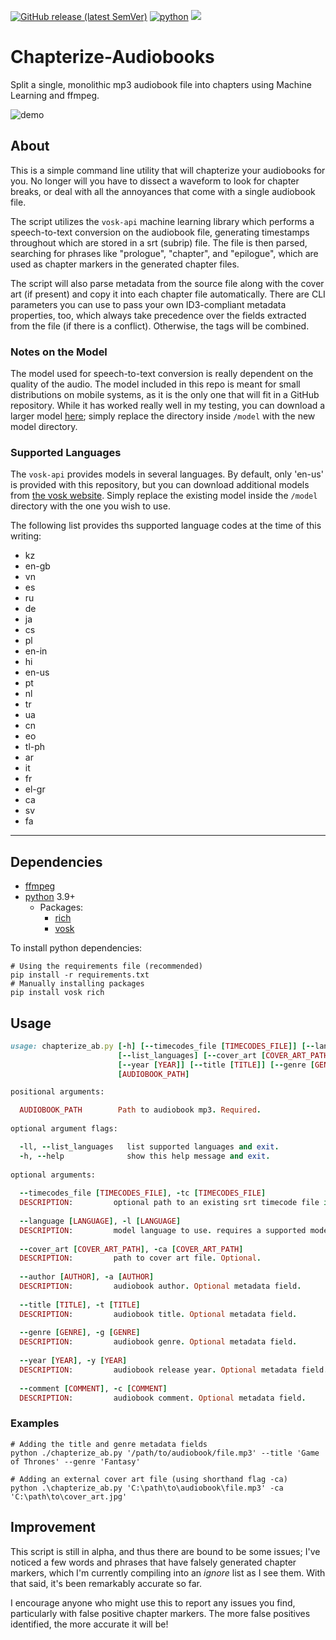 <a href="https://github.com/patrickenfuego/Chapterize-Audiobooks"><img alt="GitHub release (latest SemVer)" src="https://img.shields.io/github/v/release/patrickenfuego/Chapterize-Audiobooks"><a/>
<a href="https://github.com/patrickenfuego/Chapterize-Audiobooks"><img alt="python" src="https://img.shields.io/badge/python-v3.9%2B-blue"><a/>
<a href="https://github.com/patrickenfuego/Chapterize-Audiobooks"><img src="https://img.shields.io/badge/platform-win | linux | mac-eeeeee"><a/>

# Chapterize-Audiobooks

Split a single, monolithic mp3 audiobook file into chapters using Machine Learning and ffmpeg.

![demo](https://user-images.githubusercontent.com/47511320/196007691-a488f5a5-2cd8-4058-a582-cf633c537d4f.gif)

## About

This is a simple command line utility that will chapterize your audiobooks for you. No longer will you have to
dissect a waveform to look for chapter breaks, or deal with all the annoyances that come with a single audiobook
file.

The script utilizes the `vosk-api` machine learning library which performs a speech-to-text conversion on the
audiobook file, generating timestamps throughout which are stored in a srt (subrip) file. The file is then parsed,
searching for phrases like "prologue", "chapter", and "epilogue", which are used as chapter markers in the generated
chapter files.

The script will also parse metadata from the source file along with the cover art (if present) and copy it into each
chapter file automatically. There are CLI parameters you can use to pass your own ID3-compliant metadata properties, too,
which always take precedence over the fields extracted from the file (if there is a conflict). Otherwise, the tags will
be combined.

### Notes on the Model

The model used for speech-to-text conversion is really dependent on the quality of the audio. The model included in this
repo is meant for small distributions on mobile systems, as it is the only one that will fit in a GitHub repository. While it has worked really well in my testing, you can download a larger model [here](https://alphacephei.com/vosk/models); simply replace the directory inside `/model` with the new model directory.

### Supported Languages

The `vosk-api` provides models in several languages. By default, only 'en-us' is provided with this repository, but you can download additional models from [the vosk website](https://alphacephei.com/vosk/models). Simply replace the existing model inside the `/model` directory with the one you wish to use.

The following list provides ths supported language codes at the time of this writing:

- kz
- en-gb
- vn
- es
- ru
- de
- ja
- cs
- pl
- en-in
- hi
- en-us
- pt
- nl
- tr
- ua
- cn
- eo
- tl-ph
- ar
- it
- fr
- el-gr
- ca
- sv
- fa

---

## Dependencies

- [ffmpeg](https://ffmpeg.org/)
- [python](https://www.python.org/downloads/) 3.9+
  - Packages:
    - [rich](https://github.com/Textualize/rich)
    - [vosk](https://github.com/alphacep/vosk-api)

To install python dependencies:

```shell
# Using the requirements file (recommended)
pip install -r requirements.txt
# Manually installing packages
pip install vosk rich
```

## Usage

```ruby
usage: chapterize_ab.py [-h] [--timecodes_file [TIMECODES_FILE]] [--language [LANGUAGE]] 
                        [--list_languages] [--cover_art [COVER_ART_PATH]] [--author [AUTHOR]]
                        [--year [YEAR]] [--title [TITLE]] [--genre [GENRE]] [--comment [COMMENT]]
                        [AUDIOBOOK_PATH]  

positional arguments:

  AUDIOBOOK_PATH        Path to audiobook mp3. Required.
  
optional argument flags:

  -ll, --list_languages   list supported languages and exit.
  -h, --help              show this help message and exit.
  
optional arguments:
  
  --timecodes_file [TIMECODES_FILE], -tc [TIMECODES_FILE]
  DESCRIPTION:         optional path to an existing srt timecode file in a different directory.
                        
  --language [LANGUAGE], -l [LANGUAGE]
  DESCRIPTION:         model language to use. requires a supported model ('en-us' is provided)        
                        
  --cover_art [COVER_ART_PATH], -ca [COVER_ART_PATH]
  DESCRIPTION:         path to cover art file. Optional.
                        
  --author [AUTHOR], -a [AUTHOR]
  DESCRIPTION:         audiobook author. Optional metadata field.
                        
  --title [TITLE], -t [TITLE]
  DESCRIPTION:         audiobook title. Optional metadata field.
                        
  --genre [GENRE], -g [GENRE]
  DESCRIPTION:         audiobook genre. Optional metadata field.
                        
  --year [YEAR], -y [YEAR]
  DESCRIPTION:         audiobook release year. Optional metadata field.
                        
  --comment [COMMENT], -c [COMMENT]
  DESCRIPTION:         audiobook comment. Optional metadata field.

```

### Examples

```shell
# Adding the title and genre metadata fields 
python ./chapterize_ab.py '/path/to/audiobook/file.mp3' --title 'Game of Thrones' --genre 'Fantasy'
```

```shell
# Adding an external cover art file (using shorthand flag -ca)
python .\chapterize_ab.py 'C:\path\to\audiobook\file.mp3' -ca 'C:\path\to\cover_art.jpg'
```

## Improvement

This script is still in alpha, and thus there are bound to be some issues; I've noticed a few words
and phrases that have falsely generated chapter markers, which I'm currently compiling into an *ignore* list as I see
them. With that said, it's been remarkably accurate so far.

I encourage anyone who might use this to report any issues you find, particularly with false positive chapter markers.
The more false positives identified, the more accurate it will be!
